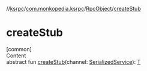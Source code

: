 //[ksrpc](../../index.md)/[com.monkopedia.ksrpc](../index.md)/[RpcObject](index.md)/[createStub](create-stub.md)



# createStub  
[common]  
Content  
abstract fun [createStub](create-stub.md)(channel: [SerializedService](../../com.monkopedia.ksrpc.channels/-serialized-service/index.md)): [T](index.md)  



